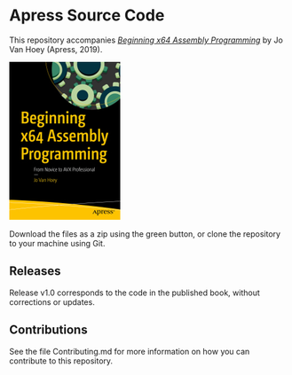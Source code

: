# Apress Source Code

This repository accompanies [*Beginning x64 Assembly Programming*](https://www.apress.com/9781484250754) by Jo Van Hoey (Apress, 2019).

[comment]: #cover
![Cover image](9781484250754.jpg)

Download the files as a zip using the green button, or clone the repository to your machine using Git.

## Releases

Release v1.0 corresponds to the code in the published book, without corrections or updates.

## Contributions

See the file Contributing.md for more information on how you can contribute to this repository.